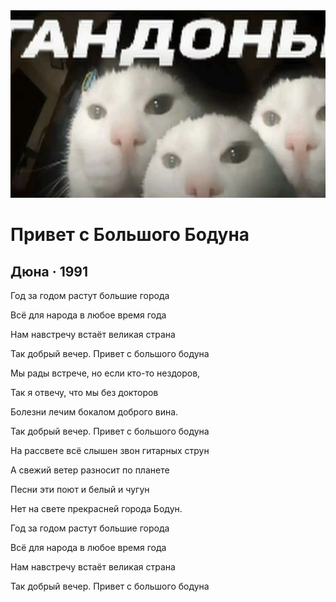 <img src="andon.jpg" height="300px" width="100%"/>
<h1>Привет с Большого Бодуна</h1>
<h2>Дюна ‧ 1991</h2>

<p>Год за годом растут большие города</p>
<p>Всё для народа в любое время года</p>
<p>Нам навстречу встаёт великая страна</p>
<p>Так добрый вечер. Привет с большого бодуна</p>

<p>Мы рады встрече, но если кто-то нездоров,</p>
<p>Так я отвечу, что мы без докторов</p>
<p>Болезни лечим бокалом доброго вина.</p>
<p>Так добрый вечер. Привет с большого бодуна</p>

<p>На рассвете всё слышен звон гитарных струн</p>
<p>А свежий ветер разносит по планете</p>
<p>Песни эти поют и белый и чугун</p>
<p>Нет на свете прекрасней города Бодун.</p>

<p>Год за годом растут большие города</p>
<p>Всё для народа в любое время года</p>
<p>Нам навстречу встаёт великая страна</p>
<p>Так добрый вечер. Привет с большого бодуна</p>
